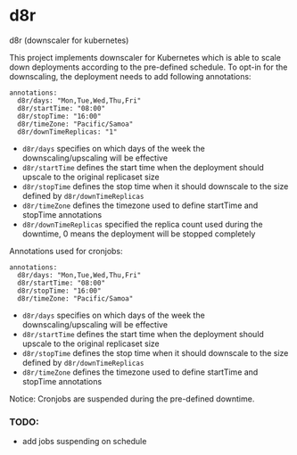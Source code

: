 # d8r
d8r (downscaler for kubernetes)

This project implements downscaler for Kubernetes which is able to scale down deployments according to the pre-defined
schedule. To opt-in for the downscaling, the deployment needs to add following annotations:

    annotations:
      d8r/days: "Mon,Tue,Wed,Thu,Fri"
      d8r/startTime: "08:00"
      d8r/stopTime: "16:00"
      d8r/timeZone: "Pacific/Samoa"
      d8r/downTimeReplicas: "1"

- `d8r/days` specifies on which days of the week the downscaling/upscaling will be effective
- `d8r/startTime` defines the start time when the deployment should upscale to the original replicaset size
- `d8r/stopTime` defines the stop time when it should downscale to the size defined by `d8r/downTimeReplicas`
- `d8r/timeZone` defines the timezone used to define startTime and stopTime annotations
- `d8r/downTimeReplicas` specified the replica count used during the downtime, 0 means the deployment will be stopped completely

Annotations used for cronjobs:

    annotations:
      d8r/days: "Mon,Tue,Wed,Thu,Fri"
      d8r/startTime: "08:00"
      d8r/stopTime: "16:00"
      d8r/timeZone: "Pacific/Samoa"

- `d8r/days` specifies on which days of the week the downscaling/upscaling will be effective
- `d8r/startTime` defines the start time when the deployment should upscale to the original replicaset size
- `d8r/stopTime` defines the stop time when it should downscale to the size defined by `d8r/downTimeReplicas`
- `d8r/timeZone` defines the timezone used to define startTime and stopTime annotations

Notice: Cronjobs are suspended during the pre-defined downtime.

### TODO:

- add jobs suspending on schedule
